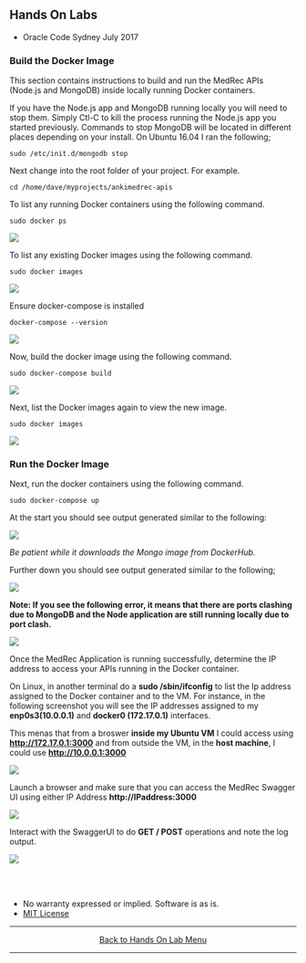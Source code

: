## Hands On Labs

- Oracle Code Sydney July 2017

### Build the Docker Image

This section contains instructions to build and run the MedRec APIs (Node.js and MongoDB) inside locally running Docker containers.

If you have the Node.js app and MongoDB running locally you will need to stop them.
Simply Ctl-C to kill the process running the Node.js app you started previously.
Commands to stop MongoDB will be located in different places depending on your install.
On Ubuntu 16.04 I ran the following;

``` sudo /etc/init.d/mongodb stop ```

Next change into the root folder of your project. 
For example.

``` cd /home/dave/myprojects/ankimedrec-apis ```

To list any running Docker containers using the following command.

``` sudo docker ps ```

<img src="./img/buildthedockerimage-1.PNG" />

To list any existing Docker images using the following command.

``` sudo docker images ```

<img src="./img/buildthedockerimage-2.PNG" />

Ensure docker-compose is installed

``` docker-compose --version ```

<img src="./img/buildthedockerimage-3.PNG" />

Now, build the docker image using the following command.

``` sudo docker-compose build ```

<img src="./img/buildthedockerimage-4.PNG" />

Next, list the Docker images again to view the new image.

``` sudo docker images ```

<img src="./img/buildthedockerimage-5.PNG" />

### Run the Docker Image

Next, run the docker containers using the following command.

``` sudo docker-compose up ```

At the start you should see output generated similar to the following:

<img src="./img/buildthedockerimage-6.PNG" />

*Be patient while it downloads the Mongo image from DockerHub.*

Further down you should see output generated similar to the following;

<img src="./img/buildthedockerimage-6a.PNG" />

**Note: If you see the following error, it means that there are ports clashing due to MongoDB and the Node application are still running locally due to port clash.**

<img src="./img/buildthedockerimage-7.PNG" />

Once the MedRec Application is running successfully, determine the IP address to access your APIs running in the Docker container.

On Linux, in another terminal do a **sudo /sbin/ifconfig** to list the Ip address assigned to the Docker container and to the VM. For instance, in the following screenshot you will see the IP addresses assigned to my **enp0s3(10.0.0.1)** and **docker0 (172.17.0.1)** interfaces.

This menas that from a broswer **inside my Ubuntu VM** I could access using **http://172.17.0.1:3000** and from outside the VM, in the **host machine**, I could use **http://10.0.0.1:3000**

<img src="./img/buildthedockerimage-7a.PNG" />

Launch a browser and make sure that you can access the MedRec Swagger UI using either IP Address **http://IPaddress:3000**

<img src="./img/buildthedockerimage-8.PNG" />

Interact with the SwaggerUI to do **GET / POST** operations and note the log output.

<img src="./img/buildthedockerimage-9.PNG" />

<br><br>

* No warranty expressed or implied.  Software is as is.
* [MIT License](http://www.opensource.org/licenses/mit-license.html)

<hr />
<center>
<a href="../../handsonlabs" class="btn" >Back to Hands On Lab Menu</a>
<center />
<hr />

